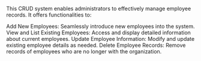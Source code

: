 
This CRUD system enables administrators to effectively manage employee records. It offers functionalities to:

Add New Employees: Seamlessly introduce new employees into the system.
View and List Existing Employees: Access and display detailed information about current employees.
Update Employee Information: Modify and update existing employee details as needed.
Delete Employee Records: Remove records of employees who are no longer with the organization.
